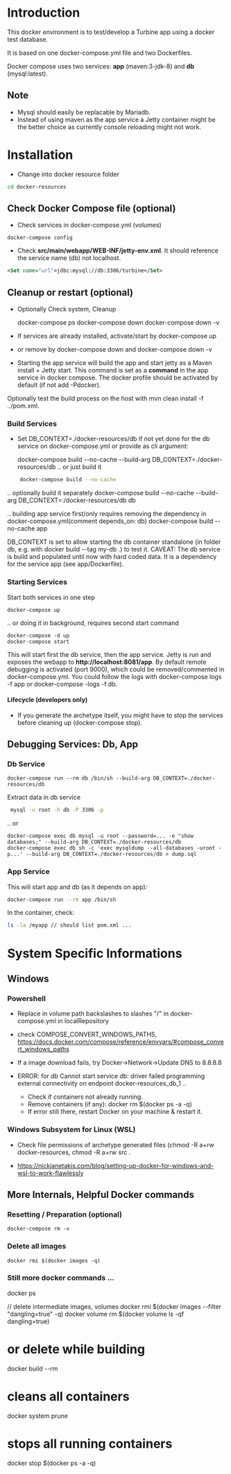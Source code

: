 # Introduction

This docker environment is to test/develop a Turbine app using a docker test database. 

It is based on one docker-compose.yml file and two Dockerfiles.

Docker compose uses two services: **app** (maven:3-jdk-8) and **db** (mysql:latest). 

## Note
- Mysql should easily be replacable by Mariadb. 
- Instead of using maven as the app service a Jetty container might be the better choice as currently console reloading might not work.

# Installation

- Change into docker resource folder

```sh
cd docker-resources
``` 

## Check Docker Compose file (optional)

- Check services in docker-compose.yml (volumes) 
``` 
docker-compose config
```   
- Check **src/main/webapp/WEB-INF/jetty-env.xml**. It should reference the service name (db) not localhost.

```xml
<Set name="url">jdbc:mysql://db:3306/turbine</Set>
```

## Cleanup or restart (optional)

- Optionally Check system, Cleanup

    docker-compose ps
    docker-compose down
    docker-compose down -v

- If services are already installed, activate/start by 
    docker-compose up
  
- or remove by
    docker-compose down and docker-compose down -v

- Starting the app service will build the app and start jetty as a Maven install + Jetty start. 
This command is set as a **command** in the app service in docker compose.
The docker profile should be activated by default (if not add -Pdocker). 

Optionally test the build process on the host with mvn clean install -f ../pom.xml.

### Build Services

 - Set DB_CONTEXT=./docker-resources/db if not yet done for the db service on docker-compose.yml or provide as cli argument:

    docker-compose build --no-cache --build-arg DB_CONTEXT=./docker-resources/db
     .. or just build it
 
```sh
    docker-compose build --no-cache
```

 .. optionally build it separately
    docker-compose build --no-cache --build-arg DB_CONTEXT=./docker-resources/db db
    
 .. building app service first/only requires removing the dependency in docker-compose.yml(comment depends_on: db)
    docker-compose build --no-cache app

DB_CONTEXT is set to allow starting the db container standalone (in folder db, e.g. with docker build --tag my-db .)
to test it. 
CAVEAT: The db service is build and populated until now with hard coded data. 
It is a dependency for the service app (see app/Dockerfile).


### Starting Services

Start both services in one step
``` 
docker-compose up
```    
.. or doing it in background, requires second start command
``` 
docker-compose -d up
docker-compose start
``` 

This will start first the db service, then the app service. Jetty is run and exposes the webapp to **http://localhost:8081/app**.
By default remote debugging is activated (port 9000), which could be removed/commented in docker-compose.yml.
You could follow the logs with docker-compose logs -f app or docker-compose -logs -f db.

#### Lifecycle (developers only)

- If you generate the archetype itself, you might have to stop the services before cleaning up (docker-compose stop).

## Debugging Services: Db, App

### Db Service 
``` 
docker-compose run --rm db /bin/sh --build-arg DB_CONTEXT=./docker-resources/db
``` 
Extract data in db service

```sh
 mysql -u root -h db -P 3306 -p
```
.. or 

    docker-compose exec db mysql -u root --password=... -e "show databases;" --build-arg DB_CONTEXT=./docker-resources/db
    docker-compose exec db sh -c 'exec mysqldump --all-databases -uroot -p...' --build-arg DB_CONTEXT=./docker-resources/db > dump.sql

### App Service

This will start app and db (as it depends on app):
```sh
docker-compose run --rm app /bin/sh 
``` 
In the container, check:
```sh
ls -la /myapp // should list pom.xml ...
```

# System Specific Informations

## Windows

### Powershell

- Replace in volume path backslashes to slashes "/" in docker-compose.yml in localRepository

- check COMPOSE_CONVERT_WINDOWS_PATHS, https://docs.docker.com/compose/reference/envvars/#compose_convert_windows_paths

- If a image download fails, try Docker->Network->Update DNS to 8.8.8.8

- ERROR: for db  Cannot start service db: driver failed programming external connectivity on endpoint docker-resources_db_1 ..

  - Check if containers not already running.
  - Remove containers (if any): docker rm $(docker ps -a -q)
  - If error still there, restart Docker on your machine & restart it.

### Windows Subsystem for Linux (WSL)

- Check file permissions of archetype generated files (chmod -R a+rw docker-resources, chmod -R a+rw src .

- https://nickjanetakis.com/blog/setting-up-docker-for-windows-and-wsl-to-work-flawlessly


## More Internals, Helpful Docker commands

### Resetting / Preparation (optional)

    docker-compose rm -v

### Delete all images

    docker rmi $(docker images -q)

### Still more docker commands ...

  docker ps  
 
  // delete intermediate images, volumes
  docker rmi $(docker images --filter "dangling=true" -q)
  docker volume rm $(docker volume ls -qf dangling=true)
  
  # or delete while building
  docker build --rm
  
  # cleans all containers
  docker system prune
  
  # stops all running containers  
  docker stop $(docker ps -a -q)

